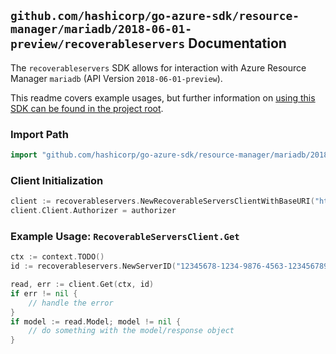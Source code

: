 
## `github.com/hashicorp/go-azure-sdk/resource-manager/mariadb/2018-06-01-preview/recoverableservers` Documentation

The `recoverableservers` SDK allows for interaction with Azure Resource Manager `mariadb` (API Version `2018-06-01-preview`).

This readme covers example usages, but further information on [using this SDK can be found in the project root](https://github.com/hashicorp/go-azure-sdk/tree/main/docs).

### Import Path

```go
import "github.com/hashicorp/go-azure-sdk/resource-manager/mariadb/2018-06-01-preview/recoverableservers"
```


### Client Initialization

```go
client := recoverableservers.NewRecoverableServersClientWithBaseURI("https://management.azure.com")
client.Client.Authorizer = authorizer
```


### Example Usage: `RecoverableServersClient.Get`

```go
ctx := context.TODO()
id := recoverableservers.NewServerID("12345678-1234-9876-4563-123456789012", "example-resource-group", "serverName")

read, err := client.Get(ctx, id)
if err != nil {
	// handle the error
}
if model := read.Model; model != nil {
	// do something with the model/response object
}
```
